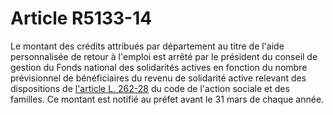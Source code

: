 # Article R5133-14

Le montant des crédits attribués par département au titre de l'aide personnalisée de retour à l'emploi est arrêté par le président du conseil de gestion du Fonds national des solidarités actives en fonction du nombre prévisionnel de bénéficiaires du revenu de solidarité active relevant des dispositions de [l'article L. 262-28][1] du code de l'action sociale et des familles. Ce montant est notifié au préfet avant le 31 mars de chaque année.

 [1]: /affichCodeArticle.do?cidTexte=LEGITEXT000006074069&idArticle=LEGIARTI000006797238&dateTexte=&categorieLien=cid